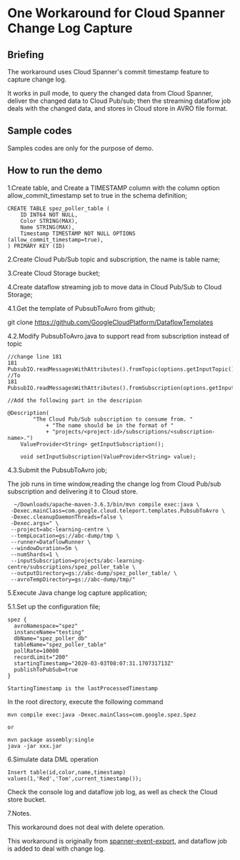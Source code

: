 # One Workaround for Cloud Spanner Change Log Capture
## Briefing

The workaround uses Cloud Spanner's commit timestamp feature to capture change log.

It works in pull mode, to query the changed data from Cloud Spanner, deliver the changed data to Cloud Pub/sub; then the streaming dataflow job deals with the changed data, and stores in Cloud store in AVRO file format.

## Sample codes 

Samples codes are only for the purpose of demo.

## How to run the demo

1.Create table, and Create a TIMESTAMP column with the column option allow_commit_timestamp set to true in the schema definition;
```$xslt
CREATE TABLE spez_poller_table (
	ID INT64 NOT NULL,
	Color STRING(MAX),
	Name STRING(MAX),
	Timestamp TIMESTAMP NOT NULL OPTIONS (allow_commit_timestamp=true),
) PRIMARY KEY (ID)
```
2.Create Cloud Pub/Sub topic and subscription, the name is table name;

3.Create Cloud Storage bucket;

4.Create dataflow streaming job to move data in Cloud Pub/Sub to Cloud Storage;

4.1.Get the template of PubsubToAvro from github;

git clone https://github.com/GoogleCloudPlatform/DataflowTemplates

4.2.Modify PubsubToAvro.java to support read from subscription instead of topic

```$xslt
//change line 181
181 PubsubIO.readMessagesWithAttributes().fromTopic(options.getInputTopic()))
//To
181 PubsubIO.readMessagesWithAttributes().fromSubscription(options.getInputSubscription()))
```

```$xslt
//Add the following part in the descripion

@Description(
        "The Cloud Pub/Sub subscription to consume from. "
            + "The name should be in the format of "
            + "projects/<project-id>/subscriptions/<subscription-name>.")
    ValueProvider<String> getInputSubscription();

    void setInputSubscription(ValueProvider<String> value);
```

4.3.Submit the PubsubToAvro job;

The job runs in time window,reading the change log from Cloud Pub/sub subscription and delivering it to Cloud store.
```$xslt
  ~/Downloads/apache-maven-3.6.3/bin/mvn compile exec:java \
 -Dexec.mainClass=com.google.cloud.teleport.templates.PubsubToAvro \
 -Dexec.cleanupDaemonThreads=false \
 -Dexec.args=" \
 --project=abc-learning-centre \
 --tempLocation=gs://abc-dump/tmp \
 --runner=DataflowRunner \
 --windowDuration=5m \
 --numShards=1 \
 --inputSubscription=projects/abc-learning-centre/subscriptions/spez_poller_table \
 --outputDirectory=gs://abc-dump/spez_poller_table/ \
 --avroTempDirectory=gs://abc-dump/tmp/"
```
5.Execute Java change log capture application;

5.1.Set up the configuration file;
```$xslt
spez {
  avroNamespace="spez"
  instanceName="testing"
  dbName="spez_poller_db"
  tableName="spez_poller_table"
  pollRate=10000
  recordLimit="200"
  startingTimestamp="2020-03-03T08:07:31.170731713Z"
  publishToPubSub=true
}

StartingTimestamp is the lastProcessedTimestamp
```
In the root directory, execute the following command 
```$xslt
mvn compile exec:java -Dexec.mainClass=com.google.spez.Spez

or

mvn package assembly:single
java -jar xxx.jar
```

6.Simulate data DML operation
```$xslt
Insert table(id,color,name,timestamp) values(1,'Red','Tom',current_timestamp());
```
Check the console log and dataflow job log, as well as check the Cloud store bucket.

7.Notes.

This workaround does not deal with delete operation.

This workaround is originally from [spanner-event-export](https://github.com/GoogleCloudPlatform/spanner-event-exporter), and dataflow job is added to deal with change log.






